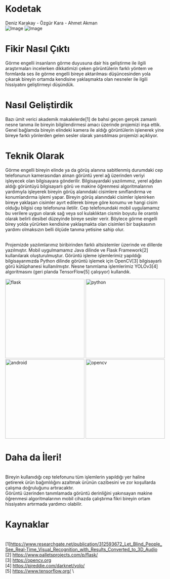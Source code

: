 # Kodetak
Deniz Karakay - Özgür Kara - Ahmet Akman 
\
![Image](https://github.com/dkarakay/Kodetak/blob/master/logos/metu_eee.png)
![Image](https://github.com/dkarakay/Kodetak/blob/master/logos/rk1Zezjt_400x400.jpg)

# Fikir Nasıl Çıktı

  Görme engelli insanların görme duyusuna dair his geliştirme ile ilgili araştırmaları incelerken dikkatimizi çeken görüntülerin farklı yöntem ve formlarda ses ile görme engelli bireye aktarılması düşüncesinden yola çıkarak bireyin ortamda kendisine yaklaşmakta olan nesneler ile ilgili hissiyatını geliştirmeyi düşündük. 

# Nasıl Geliştirdik

  Bazı ümit verici akademik makalelerde[1] de bahsi geçen gerçek zamanlı nesne tanıma ile bireyin bilgilendirmesi amacı üzerinde projemizi inşa ettik. Genel bağlamda bireyin elindeki kamera ile aldığı görüntülerin işlenerek yine bireye farklı yönlerden gelen sesler olarak yansıtılması projemizi açıklıyor.
  
# Teknik Olarak

  Görme engelli bireyin elinde ya da görüş alanına sabitlenmiş durumdaki cep telefonunun kamerasından alınan görüntü yerel ağ üzerinden veriyi işleyecek olan bilgisayara gönderilir. Bilgisayardaki yazılımımız, yerel ağdan aldığı görüntüyü bilgisayarlı görü ve makine öğrenmesi algoritmalarının yardımıyla işleyerek bireyin görüş alanındaki cisimlere sınıflandırma ve konumlandırma işlemi yapar. Bireyin görüş alanındaki cisimler işlenirken bireye yaklaşan cisimler ayırt edilerek bireye göre konumu ve hangi cisim olduğu bilgisi cep telefonuna iletilir. Cep telefonundaki mobil uygulamamız bu verilere uygun olarak sağ veya sol kulaklıktan cismin boyutu ile orantılı olarak belirli desibel düzeyinde bireye sesler verir. Böylece görme engelli birey yolda yürürken kendisine yaklaşmakta olan cisimleri bir başkasının yardımı olmaksızın belli ölçüde tanıma yetisine sahip olur.

\
  Projemizde yazılımlarımız biribirinden farklı altsistemler üzerinde ve dillerde yazılmıştır. Mobil uygulmamamız Java dilinde ve Flask Framework[2] kullanılarak oluşturulmuştur. Görüntü işleme işlemlerimiz yapıldığı bilgisayarımızda Python dilinde görüntü işlemek için OpenCV[3] bilgisayarlı görü kütüphanesi kullanılmıştır. Nesne tanımlama işlemlerimiz YOLOv3[4] algoritmasını (geri planda TensorFlow[5] çalışıyor) kullandık.
  
<img src="https://github.com/dkarakay/Kodetak/blob/master/logos/flasj.jpg" alt="flask"	title="flask" width="250" height="250" />
<img src="https://github.com/dkarakay/Kodetak/blob/master/logos/python.jpg" alt="python"	title="python" width="250" height="250" />
<img src="https://github.com/dkarakay/Kodetak/blob/master/logos/android-studio-integrated-development-environment-software-build-intellij-idea-studio.jpg" alt="android"	title="android" width="250" height="250" />
<img src="https://png2.cleanpng.com/sh/c711520b30039fbd3e3b3f1e8a896a5c/L0KzQYm4UcI2N5D6gpH0aYP2gLBuTf9xbZ9ojp9ybXHqdX73kv9kbaR4gdDwLXPyfcH8lPVzNaR0fuZCYYLoPbTzigAuaaN5RadrZnHmdIfog8IzbpMARqkDN0izSYO3UcU1O2I7S6Q9Mke8RYW1kP5o/kisspng-opencv-image-processing-computer-software-clip-art-5bfacd6ac22fb9.7878092015431632427954.png" alt="opencv"	title="opencv" width="250" height="250" />

 
 # Daha da İleri!
\
  Bireyin kullanıdığı cep telefonunu tüm işlemlerin yapıldığı yer haline getirerek ürün bağımlılığını azaltmak ürünün cazibesini ve zor koşullarda çalışma doğruluğunu artıracaktır.
\
  Görüntü üzerinden tanımlamada görüntü derinliğini yakınsayan makine öğrenmesi algoritmalarının mobil cihazda çalıştırma fikri bireyin ortam hissiyatını artırmada yardımcı olabilir.

# Kaynaklar
\
[1]https://www.researchgate.net/publication/312593672_Let_Blind_People_See_Real-Time_Visual_Recognition_with_Results_Converted_to_3D_Audio
\
[2] https://www.palletsprojects.com/p/flask/
\
[3] https://opencv.org 
\
[4] https://pjreddie.com/darknet/yolo/ 
\
[5] https://www.tensorflow.org/ 
\

 
